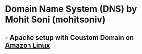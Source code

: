 # Domain Name System (DNS) by Mohit Soni (mohitsoniv)
## - Apache setup with Coustom Domain on [Amazon Linux](https://github.com/mohitsoniv/DNS/blob/master/Amazon%20Linux/READ.md#domain-name-system-dns-by-mohit-soni-mohitsoniv) 



